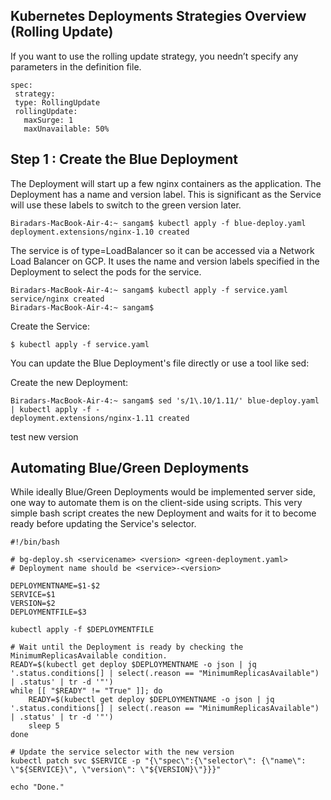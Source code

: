 ## Kubernetes Deployments Strategies Overview (Rolling Update)
If you want to use the rolling update strategy, you needn’t specify any parameters in the definition file.


```
spec:
 strategy:
 type: RollingUpdate
 rollingUpdate:
   maxSurge: 1
   maxUnavailable: 50%

```

## Step 1 : Create the Blue Deployment

The Deployment will start up a few nginx containers as the application. The Deployment has a name and version label. This is significant as the Service will use these labels to switch to the green version later.

```
Biradars-MacBook-Air-4:~ sangam$ kubectl apply -f blue-deploy.yaml
deployment.extensions/nginx-1.10 created
```
The service is of type=LoadBalancer so it can be accessed via a Network Load Balancer on GCP. It uses the name and version labels specified in the Deployment to select the pods for the service.

```
Biradars-MacBook-Air-4:~ sangam$ kubectl apply -f service.yaml
service/nginx created
Biradars-MacBook-Air-4:~ sangam$ 
```
Create the Service:
```
$ kubectl apply -f service.yaml
```
You can update the Blue Deployment's file directly or use a tool like sed:

Create the new Deployment:
```
Biradars-MacBook-Air-4:~ sangam$ sed 's/1\.10/1.11/' blue-deploy.yaml | kubectl apply -f -
deployment.extensions/nginx-1.11 created
```
test new version 

## Automating Blue/Green Deployments

While ideally Blue/Green Deployments would be implemented server side, one way to automate them is on the client-side using scripts. This very simple bash script creates the new Deployment and waits for it to become ready before updating the Service's selector.

```
#!/bin/bash

# bg-deploy.sh <servicename> <version> <green-deployment.yaml>
# Deployment name should be <service>-<version>

DEPLOYMENTNAME=$1-$2
SERVICE=$1
VERSION=$2
DEPLOYMENTFILE=$3

kubectl apply -f $DEPLOYMENTFILE

# Wait until the Deployment is ready by checking the MinimumReplicasAvailable condition.
READY=$(kubectl get deploy $DEPLOYMENTNAME -o json | jq '.status.conditions[] | select(.reason == "MinimumReplicasAvailable") | .status' | tr -d '"')
while [[ "$READY" != "True" ]]; do
    READY=$(kubectl get deploy $DEPLOYMENTNAME -o json | jq '.status.conditions[] | select(.reason == "MinimumReplicasAvailable") | .status' | tr -d '"')
    sleep 5
done

# Update the service selector with the new version
kubectl patch svc $SERVICE -p "{\"spec\":{\"selector\": {\"name\": \"${SERVICE}\", \"version\": \"${VERSION}\"}}}"

echo "Done."


```



